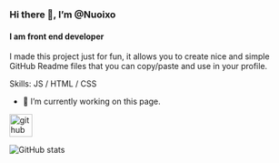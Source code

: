 ### Hi there 👋, I’m @Nuoixo
#### I am front end developer
I made this project just for fun, it allows you to create nice and simple GitHub Readme files that you can copy/paste and use in your profile.

Skills: JS / HTML / CSS

- 🔭 I’m currently working on this page. 


[<img src='https://cdn.jsdelivr.net/npm/simple-icons@3.0.1/icons/github.svg' alt='github' height='40'>](https://github.com/Nuoixo)  

![GitHub stats](https://github-readme-stats.vercel.app/api?username=Nuoixo&show_icons=true)  

